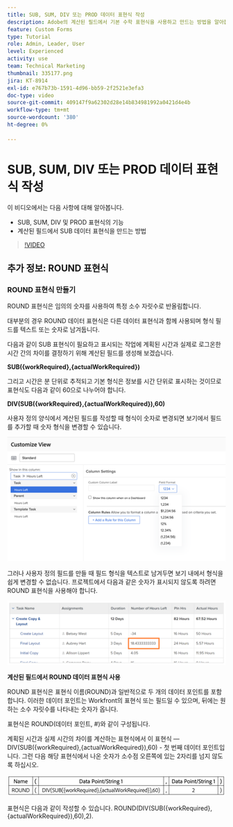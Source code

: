 ```yaml
---
title: SUB, SUM, DIV 또는 PROD 데이터 표현식 작성
description: Adobe의 계산된 필드에서 기본 수학 표현식을 사용하고 만드는 방법을 알아봅니다 [!DNL Workfront].
feature: Custom Forms
type: Tutorial
role: Admin, Leader, User
level: Experienced
activity: use
team: Technical Marketing
thumbnail: 335177.png
jira: KT-8914
exl-id: e767b73b-1591-4d96-bb59-2f2521e3efa3
doc-type: video
source-git-commit: 409147f9a62302d28e14b834981992a0421d4e4b
workflow-type: tm+mt
source-wordcount: '380'
ht-degree: 0%

---
```


# SUB, SUM, DIV 또는 PROD 데이터 표현식 작성

이 비디오에서는 다음 사항에 대해 알아봅니다.

* SUB, SUM, DIV 및 PROD 표현식의 기능
* 계산된 필드에서 SUB 데이터 표현식을 만드는 방법

>[!VIDEO](https://video.tv.adobe.com/v/335177/?quality=12&learn=on)

## 추가 정보: ROUND 표현식

### ROUND 표현식 만들기

ROUND 표현식은 임의의 숫자를 사용하여 특정 소수 자릿수로 반올림합니다.

대부분의 경우 ROUND 데이터 표현식은 다른 데이터 표현식과 함께 사용되며 형식 필드를 텍스트 또는 숫자로 남겨둡니다.

다음과 같이 SUB 표현식이 필요하고 표시되는 작업에 계획된 시간과 실제로 로그온한 시간 간의 차이를 결정하기 위해 계산된 필드를 생성해 보겠습니다.

**SUB({workRequired},{actualWorkRequired})**

그리고 시간은 분 단위로 추적되고 기본 형식은 정보를 시간 단위로 표시하는 것이므로 표현식도 다음과 같이 60으로 나누어야 합니다.

**DIV(SUB({workRequired},{actualWorkRequired}),60)**

사용자 정의 양식에서 계산된 필드를 작성할 때 형식이 숫자로 변경되면 보기에서 필드를 추가할 때 숫자 형식을 변경할 수 있습니다.

![사용률 보고서를 포함한 업무 균형자](assets/round01.png)

그러나 사용자 정의 필드를 만들 때 필드 형식을 텍스트로 남겨두면 보기 내에서 형식을 쉽게 변경할 수 없습니다. 프로젝트에서 다음과 같은 숫자가 표시되지 않도록 하려면 ROUND 표현식을 사용해야 합니다.

![사용률 보고서를 포함한 업무 균형자](assets/round02.png)

<b>계산된 필드에서 ROUND 데이터 표현식 사용</b>

ROUND 표현식은 표현식 이름(ROUND)과 일반적으로 두 개의 데이터 포인트를 포함합니다. 이러한 데이터 포인트는 Workfront의 표현식 또는 필드일 수 있으며, 뒤에는 원하는 소수 자릿수를 나타내는 숫자가 옵니다.

표현식은 ROUND(데이터 포인트, #)와 같이 구성됩니다.

계획된 시간과 실제 시간의 차이를 계산하는 표현식에서 이 표현식 —DIV(SUB({workRequired},{actualWorkRequired}),60) - 첫 번째 데이터 포인트입니다. 그런 다음 해당 표현식에서 나온 숫자가 소수점 오른쪽에 있는 2자리를 넘지 않도록 하십시오.

![사용률 보고서를 포함한 업무 균형자](assets/round03.png)

표현식은 다음과 같이 작성할 수 있습니다. ROUND(DIV(SUB({workRequired},{actualWorkRequired}),60),2).
